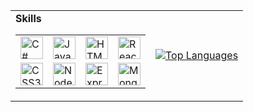 <!-- --------------------

* 🌍  I'm based in California
* 🖥️  See my portfolio at [My Portfolio](http://jonpaulsweet.com)
* ✉️  You can contact me at [jonathan@sweet.support](mailto:jonathan@sweet.support)
* 🚀  I'm currently working on [f2pool Bitcoin Miner SLA Monitor](http://github.com/jsweet-dev/miner-monitor-stats)
* 🧠  I'm learning Python
* 🤝  I'm open to collaborating on -->

<table>
  <tr>
    <td>
      <table>
        <thead><strong>Skills</strong></thead>
        <tr>
          <td><img src="https://raw.githubusercontent.com/danielcranney/readme-generator/main/public/icons/skills/csharp-colored.svg" width="36" height="36" alt="C#" /></td> 
          <td><img src="https://raw.githubusercontent.com/danielcranney/readme-generator/main/public/icons/skills/javascript-colored.svg" width="36" height="36" alt="JavaScript" /></td>
          <td><img src="https://raw.githubusercontent.com/danielcranney/readme-generator/main/public/icons/skills/html5-colored.svg" width="36" height="36" alt="HTML5" /></td>
          <td><img src="https://raw.githubusercontent.com/danielcranney/readme-generator/main/public/icons/skills/react-colored.svg" width="36" height="36" alt="React" /></td>
        </tr> 
        <tr> 
          <td><img src="https://raw.githubusercontent.com/danielcranney/readme-generator/main/public/icons/skills/css3-colored.svg" width="36" height="36" alt="CSS3" /></td> 
          <td><img src="https://raw.githubusercontent.com/danielcranney/readme-generator/main/public/icons/skills/nodejs-colored.svg" width="36" height="36" alt="NodeJS" /></td> 
          <td><img src="https://raw.githubusercontent.com/danielcranney/readme-generator/main/public/icons/skills/express-colored.svg" width="36" height="36" alt="Express" /></td>
          <td><img src="https://raw.githubusercontent.com/danielcranney/readme-generator/main/public/icons/skills/mongodb-colored.svg" width="36" height="36" alt="MongoDB" /></td> 
        </tr> 
      </table> 
    </td>
    <td>
      <a href="https://github.com/jsweet-dev" align="left"><img src="https://github-readme-stats.vercel.app/api/top-langs/?username=jsweet-dev&langs_count=10&title_color=0891b2&text_color=ffffff&icon_color=0891b2&bg_color=1c1917&hide_border=true&locale=en&custom_title=Top%20%Languages" alt="Top Languages" /></a>
    </td>
    <!--
      <td>
        <a href="http://www.github.com/jsweet-dev"><img src="https://github-readme-stats.vercel.app/api?username=jsweet-dev&show_icons=true&hide=stars&count_private=true&title_color=0891b2&text_color=ffffff&icon_color=0891b2&bg_color=1c1917&hide_border=true&show_icons=true" alt="jsweet-dev's GitHub stats" /></a>
      </td>
    -->
  </tr>
</table>

<!--
**jsweet-dev/jsweet-dev** is a ✨ _special_ ✨ repository because its `README.md` (this file) appears on your GitHub profile.

Here are some ideas to get you started:

- 🔭 I’m currently working on ...
- 🌱 I’m currently learning ...
- 👯 I’m looking to collaborate on ...
- 🤔 I’m looking for help with ...
- 💬 Ask me about ...
- 📫 How to reach me: ...
- 😄 Pronouns: ...
- ⚡ Fun fact: ...
-->
